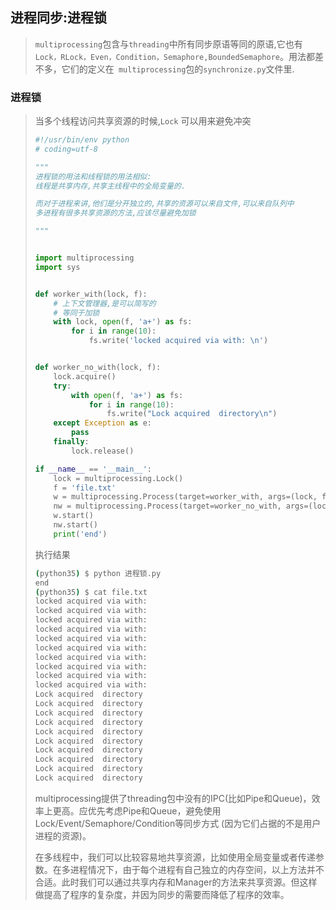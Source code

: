 ## 进程同步:进程锁

> `multiprocessing`包含与`threading`中所有同步原语等同的原语,它也有`Lock，RLock，Even，Condition，Semaphore,BoundedSemaphore`。用法都差不多，它们的定义在` multiprocessing`包的`synchronize.py`文件里.

### 进程锁

> 当多个线程访问共享资源的时候,`Lock` 可以用来避免冲突
>
> ```python
> #!/usr/bin/env python
> # coding=utf-8
>
> """
> 进程锁的用法和线程锁的用法相似:
> 线程是共享内存,共享主线程中的全局变量的.
>
> 而对于进程来讲,他们是分开独立的,共享的资源可以来自文件,可以来自队列中
> 多进程有很多共享资源的方法,应该尽量避免加锁
>
> """
>
>
> import multiprocessing
> import sys
>
>
> def worker_with(lock, f):
>     # 上下文管理器,是可以简写的
>     # 等同于加锁
>     with lock, open(f, 'a+') as fs:
>         for i in range(10):
>             fs.write('locked acquired via with: \n')
>
>
> def worker_no_with(lock, f):
>     lock.acquire()
>     try:
>         with open(f, 'a+') as fs:
>             for i in range(10):
>                 fs.write("Lock acquired  directory\n")
>     except Exception as e:
>         pass
>     finally:
>         lock.release()
>
> if __name__ == '__main__':
>     lock = multiprocessing.Lock()
>     f = 'file.txt'
>     w = multiprocessing.Process(target=worker_with, args=(lock, f))
>     nw = multiprocessing.Process(target=worker_no_with, args=(lock, f))
>     w.start()
>     nw.start()
>     print('end')
>
> ```
>
> 执行结果
>
> ```bash
> (python35) $ python 进程锁.py 
> end
> (python35) $ cat file.txt 
> locked acquired via with: 
> locked acquired via with: 
> locked acquired via with: 
> locked acquired via with: 
> locked acquired via with: 
> locked acquired via with: 
> locked acquired via with: 
> locked acquired via with: 
> locked acquired via with: 
> locked acquired via with: 
> Lock acquired  directory
> Lock acquired  directory
> Lock acquired  directory
> Lock acquired  directory
> Lock acquired  directory
> Lock acquired  directory
> Lock acquired  directory
> Lock acquired  directory
> Lock acquired  directory
> Lock acquired  directory
> ```
>
>  multiprocessing提供了threading包中没有的IPC(比如Pipe和Queue)，效率上更高。应优先考虑Pipe和Queue，避免使用Lock/Event/Semaphore/Condition等同步方式 (因为它们占据的不是用户进程的资源)。
>
> 在多线程中，我们可以比较容易地共享资源，比如使用全局变量或者传递参数。在多进程情况下，由于每个进程有自己独立的内存空间，以上方法并不合适。此时我们可以通过共享内存和Manager的方法来共享资源。但这样做提高了程序的复杂度，并因为同步的需要而降低了程序的效率。

